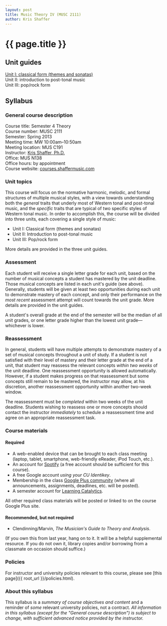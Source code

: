 ```yaml
---
layout: post
title: Music Theory IV (MUSC 2111)
author: Kris Shaffer
---
```


# {{ page.title }} #

## Unit guides ##

[Unit I: classical form (themes and sonatas)](mt4-unit1.html)  
Unit II: introduction to post-tonal music  
Unit III: pop/rock form


## Syllabus ##

### General course description ###

Course title: Semester 4 Theory  
Course number: MUSC 2111  
Semester: Spring 2013  
Meeting time: MW 10:00am–10:50am  
Meeting location: MUS C191  
Instructor: [Kris Shaffer, Ph.D.](http://kris.shaffermusic.com)  
Office: MUS N138  
Office hours: by appointment  
Course website: [courses.shaffermusic.com](http://courses.shaffermusic.com/)  

### Unit topics ###

This course will focus on the normative harmonic, melodic, and formal structures of multiple musical styles, with a view towards understanding both the *general* traits that underly most of Western tonal and post-tonal music, and the *specific* traits that are typical of two specific styles of Western tonal music. In order to accomplish this, the course will be divided into three units, each covering a single style of music:

- Unit I: Classical form (themes and sonatas)  
- Unit II: Introduction to post-tonal music  
- Unit III: Pop/rock form  

More details are provided in the three unit guides.

### Assessment ###

Each student will receive a single letter grade for each unit, based on the number of musical concepts a student has mastered by the unit deadline. Those musical concepts are listed in each unit's guide (see above). Generally, students will be given at least two opportunities during each unit to demonstrate mastery of each concept, and only their performance on the *most recent* assessment attempt will count towards the unit grade. More details are provided in the unit guides.

A student's overall grade at the end of the semester will be the median of all unit grades, or one letter grade higher than the lowest unit grade—whichever is lower.

### Reassessment ###

In general, students will have multiple attempts to demonstrate mastery of a set of musical concepts throughout a unit of study. If a student is not satisfied with their level of mastery and their letter grade at the end of a unit, that student may reassess the relevant concepts *within two weeks* of the unit deadline. One reassessment opportunity is allowed automatically. However, if a student makes progress on that reassessment but some concepts still remain to be mastered, the instructor may allow, at his discretion, another reassessment opportunity within another two-week window.

The reassessment must be *completed* within two weeks of the unit deadline. Students wishing to reassess one or more concepts should contact the instructor *immediately* to schedule a reassessment time and agree on an appropriate reassessment task.

### Course materials ###

#### Required ####

- A web-enabled device that can be brought to each class meeting (laptop, tablet, smartphone, web-friendly eReader, iPod Touch, etc.).  
- An account for [Spotify](http://www.spotify.com) (a free account should be sufficient for this course).  
- A free Google account *using your CU Identikey*.  
- Membership in the class [Google Plus community](https://plus.google.com/u/1/communities/118350994807708327963) (where all announcements, assignments, deadlines, etc. will be posted).  
- A semester account for [Learning Catalytics](http://www.learningcatalytics.com).  

All other required class materials will be posted or linked to on the course Google Plus site.

#### Recommended, but not required ####

- Clendinning/Marvin, *The Musician's Guide to Theory and Analysis*.

(If you own this from last year, hang on to it. It will be a helpful supplemental resource. If you do not own it, library copies and/or borrowing from a classmate on occasion should suffice.)

### Policies ###

For instructor and university policies relevant to this course, please see [this page]({{ root_url }}/policies.html).

### About this syllabus ###

This syllabus is a *summary of course objectives and content* and a reminder of *some* relevant university policies, not a contract. *All information in this syllabus (except for the "General course description") is subject to change, with sufficient advanced notice provided by the instructor.*
